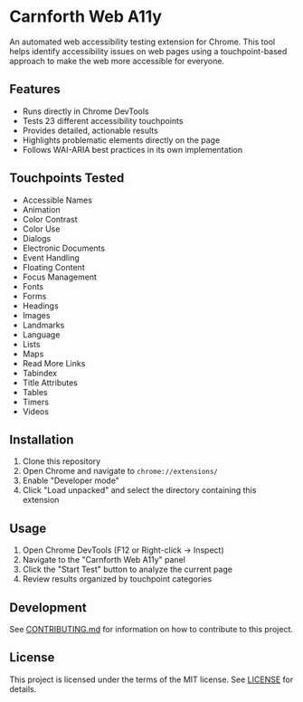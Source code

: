 # Carnforth Web A11y

An automated web accessibility testing extension for Chrome. This tool helps identify accessibility issues on web pages using a touchpoint-based approach to make the web more accessible for everyone.

## Features

- Runs directly in Chrome DevTools
- Tests 23 different accessibility touchpoints
- Provides detailed, actionable results
- Highlights problematic elements directly on the page
- Follows WAI-ARIA best practices in its own implementation

## Touchpoints Tested

- Accessible Names
- Animation
- Color Contrast
- Color Use
- Dialogs
- Electronic Documents
- Event Handling
- Floating Content
- Focus Management
- Fonts
- Forms
- Headings
- Images
- Landmarks
- Language
- Lists
- Maps
- Read More Links
- Tabindex
- Title Attributes
- Tables
- Timers
- Videos

## Installation

1. Clone this repository
2. Open Chrome and navigate to `chrome://extensions/`
3. Enable "Developer mode"
4. Click "Load unpacked" and select the directory containing this extension

## Usage

1. Open Chrome DevTools (F12 or Right-click → Inspect)
2. Navigate to the "Carnforth Web A11y" panel
3. Click the "Start Test" button to analyze the current page
4. Review results organized by touchpoint categories

## Development

See [CONTRIBUTING.md](CONTRIBUTING.md) for information on how to contribute to this project.

## License

This project is licensed under the terms of the MIT license. See [LICENSE](LICENSE) for details.